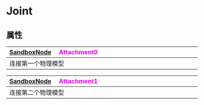 # Joint

## 属性

|<div style="width:700px">[SandboxNode](/Api/Classes/Base/SandboxNode.md) &emsp;<font color="dd00dd">Attachment0</font></div>|
|:---|
|连接第一个物理模型|

|<div style="width:700px">[SandboxNode](/Api/Classes/Base/SandboxNode.md) &emsp;<font color="dd00dd">Attachment1</font></div>|
|:---|
|连接第二个物理模型|

